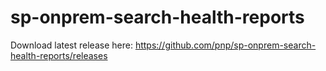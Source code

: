 # sp-onprem-search-health-reports

Download latest release here: https://github.com/pnp/sp-onprem-search-health-reports/releases